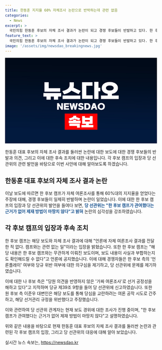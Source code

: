 ```yaml
---
title: 한동훈 지지율 60% 자체조사 논란으로 반박하는데 관련 없음
categories:
  - News
excerpt: >
  국민의힘 한동훈 후보의 자체 조사 결과가 논란이 되고 경쟁 후보들이 반발하고 있다. 한 후보 캠프는 자체 여론조사 결과를 공표한 적이 없다며 논란에 대해 해명하고 있다. 다만 경쟁자들은 해당 보도를 불법 공표로 지적하고 당 선거관리위원회에 제기했다. 이에 당 선관위는 조사 중이지만 관여 근거가 없어 제재할 방법이 없다고 밝혔다. 이에 대한 논란이 계속될 전망이다.
feature_text: >
  국민의힘 한동훈 후보의 자체 조사 결과가 논란이 되고 경쟁 후보들이 반발하고 있다. 한 후보 캠프는 자체 여론조사 결과를 공표한 적이 없다며 논란에 대해 해명하고 있다. 다만 경쟁자들은 해당 보도를 불법 공표로 지적하고 당 선거관리위원회에 제기했다. 이에 당 선관위는 조사 중이지만 관여 근거가 없어 제재할 방법이 없다고 밝혔다. 이에 대한 논란이 계속될 전망이다.
image: '/assets/img/newsdao_breakingnews.jpg'
---
```


<p><img src="/assets/img/newsdao_breakingnews.jpg" alt="ontimetimes 속보" /></p>

<p>한동훈 대표 후보의 자체 조사 결과를 둘러싼 논란에 대한 보도에 대한 경쟁 후보들의 반발과 의견, 그리고 이에 대한 후속 조치에 대한 내용입니다. 각 후보 캠프의 입장과 당 선관위의 관련 발언을 바탕으로 이번 사안에 대해 알아보도록 하겠습니다. </p>

<h2 data-ke-size="size26">한동훈 대표 후보의 자체 조사 결과 논란</h2>

<p>이날 보도에 따르면 한 후보 캠프가 자체 여론조사를 통해 60%대의 지지율을 얻었다는 주장에 대해, 경쟁 후보들이 일제히 반발하며 논란이 일었습니다. 이에 대한 한 후보 캠프의 입장과 당 선관위의 발언을 들여다 보면, <b><span style="color: #1a5490;">당 선관위는 "한 후보 캠프가 관여했다는 근거가 없어 제재 방법이 마땅치 않다"고 밝혀</span></b> 논란의 심각성을 강조하였습니다.</p>

<h2 data-ke-size="size26">각 후보 캠프의 입장과 후속 조치</h2>

<p>한 후보 캠프는 해당 보도와 자체 조사 결과에 대해 "언론에 자체 여론조사 결과를 전달한 적 없다. 캠프와는 관련 없는 일"이라는 입장을 밝혔습니다. 또한 한 후보 캠프는 "해당 내용은 한 후보 캠프와는 무관하게 이뤄진 보도이며, 보도 내용이 사실과 부합하는지도 확인해드릴 수 없다"고 언론에 공지했습니다. 이에 대해 경쟁자들은 한 후보 측의 '언론플레이' 여부와 당규 위반 여부에 대한 의구심을 제기하고, 당 선관위에 문제를 제기하였습니다. </p>

<p>이에 대한 나 후보 측은 "당원 의견을 반영하지 않은 '가짜 여론조사'로 선거 공정성을 해하고 있다"고 지적하며 당규 제39조 9항을 들어 당 선관위에 신고하였습니다. 또한 원 후보 측 이준우 대변인은 해당 보도를 통해 당심을 교란하려는 여론 공작 시도로 간주하고, 해당 선거관리 규정을 위반했다고 주장했습니다.</p>

<p>이와 관련하여 당 선관위 관계자는 현재 보도 경위에 대한 조사가 진행 중이며, "한 후보 캠프가 관여했다는 근거가 없어 제재 방법이 마땅치 않다"고 설명하였습니다.</p>

<p>위와 같은 내용을 바탕으로 현재 한동훈 대표 후보의 자체 조사 결과를 둘러싼 논란과 관련된 각 후보 캠프의 입장, 그리고 당 선관위의 대응에 대해 알아 보았습니다.</p>
실시간 뉴스 속보는, <a href="https://newsdao.kr" rel="dofollow">https://newsdao.kr</a>


